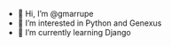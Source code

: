 - 👋 Hi, I’m @gmarrupe
- 👀 I’m interested in Python and Genexus
- 🌱 I’m currently learning Django

<!---
gmarrupe/gmarrupe is a ✨ special ✨ repository because its `README.md` (this file) appears on your GitHub profile.
You can click the Preview link to take a look at your changes.
--->
